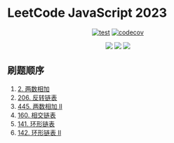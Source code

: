 # LeetCode JavaScript 2023

<div align="center">

[![test](https://github.com/tjx666/leetcode-javascript-2023/actions/workflows/test.yml/badge.svg)](https://github.com/tjx666/leetcode-javascript-2023/actions/workflows/test.yml) [![codecov](https://codecov.io/gh/tjx666/leetcode-javascript-2023/branch/main/graph/badge.svg?token=FQDHJODKYD)](https://codecov.io/gh/tjx666/leetcode-javascript-2023)

<img src="https://img.shields.io/badge/progress-5/200-green" />
<img src="https://img.shields.io/badge/easy-4-green" />
<img src="https://img.shields.io/badge/medium-2-yellow" />

</div>

## 刷题顺序

1. [2. 两数相加](https://leetcode.cn/problems/add-two-numbers)
2. [206. 反转链表](https://leetcode.cn/problems/reverse-linked-list)
3. [445. 两数相加 II](https://leetcode.cn/problems/add-two-numbers-ii/)
4. [160. 相交链表](https://leetcode.cn/problems/intersection-of-two-linked-lists)
5. [141. 环形链表](https://leetcode.cn/problems/linked-list-cycle)
6. [142. 环形链表 II](https://leetcode.cn/problems/linked-list-cycle-ii)
